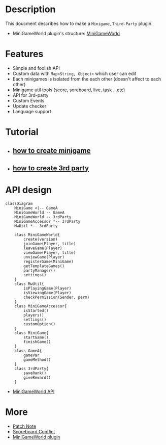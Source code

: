 # Description
This doucment describes how to make a `Minigame`, `Third-Party` plugin.
- MiniGameWorld plugin's structure: [MiniGameWorld]



# Features
- Simple and foolish API
- Custom data with `Map<String, Object>` which user can edit
- Each minigames is isolated from the each other (doesn't affect to each other)
- Minigame util tools (score, soreboard, live, task ...etc)
- API for 3rd-party
- Custom Events
- Update checker
- Language support


# Tutorial
- ## [how to create minigame](game-guide/Home.md)
- ## [how to create 3rd party](3rd-party-guide/Home.md)



# API design
```mermaid
classDiagram
    MiniGame <|-- GameA
    MiniGameWorld -- GameA
    MiniGameWorld -- 3rdParty
    MiniGameAccessor *-- 3rdParty
    MwUtil *-- 3rdParty

    class MiniGameWorld{
        create(version)
        joinGame(Player, title)
        leaveGame(Player)
        viewGame(Player, title)
        unviewGame(Player)
        registerGame(MiniGame)
        getTemplateGames()
        partyManager()
        settings()
    }
    class MwUtil{
        isPlayingGame(Player)
        isViewingGame(Player)
        checkPermission(Sender, perm)
    }
    class MiniGameAccessor{
        isStarted()
        players()
        settings()
        customOption()
    }
    class MiniGame{
        startGame()
        finishGame()
    }
    class GameA{
        gameVar
        gameMethod()
    }
    class 3rdParty{
        saveRank()
        giveReward()
    }
```

- [MiniGameWorld API](https://minigameworlds.github.io/MiniGameWorld/)



# More
- [Patch Note](https://github.com/MiniGameWorlds/MiniGameWorld/blob/main/resources/devWiki/log.md)
- [Scoreboard Conflict]
- [MiniGameWorld plugin](dev-plugin-home.md)


[Spigot]: https://getbukkit.org/download/spigot
[Paper]: https://papermc.io/
[MiniGameWorld]: plugin-design.md
[wbmMC]: https://github.com/etc-repo/wbmMC/releases
[Paper API]: https://papermc.io/javadocs/paper/1.16/index.html?overview-summary.html
[Scoreboard Conflict]: https://github.com/MiniGameWorlds/MiniGameWorld/blob/main/resources/userWiki/scoreboard.md

